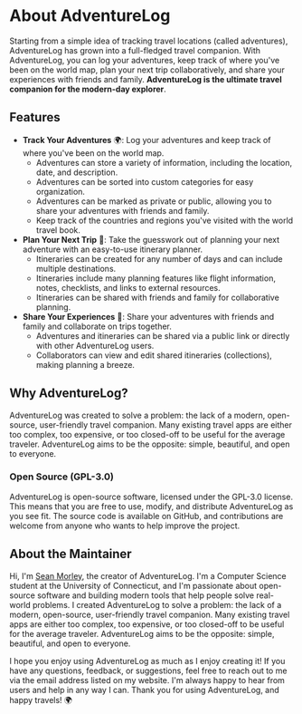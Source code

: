 # About AdventureLog

Starting from a simple idea of tracking travel locations (called adventures), AdventureLog has grown into a full-fledged travel companion. With AdventureLog, you can log your adventures, keep track of where you've been on the world map, plan your next trip collaboratively, and share your experiences with friends and family. **AdventureLog is the ultimate travel companion for the modern-day explorer**.

## Features

- **Track Your Adventures** 🌍: Log your adventures and keep track of where you've been on the world map.
  - Adventures can store a variety of information, including the location, date, and description.
  - Adventures can be sorted into custom categories for easy organization.
  - Adventures can be marked as private or public, allowing you to share your adventures with friends and family.
  - Keep track of the countries and regions you've visited with the world travel book.
- **Plan Your Next Trip** 📃: Take the guesswork out of planning your next adventure with an easy-to-use itinerary planner.
  - Itineraries can be created for any number of days and can include multiple destinations.
  - Itineraries include many planning features like flight information, notes, checklists, and links to external resources.
  - Itineraries can be shared with friends and family for collaborative planning.
- **Share Your Experiences** 📸: Share your adventures with friends and family and collaborate on trips together.
  - Adventures and itineraries can be shared via a public link or directly with other AdventureLog users.
  - Collaborators can view and edit shared itineraries (collections), making planning a breeze.

## Why AdventureLog?

AdventureLog was created to solve a problem: the lack of a modern, open-source, user-friendly travel companion. Many existing travel apps are either too complex, too expensive, or too closed-off to be useful for the average traveler. AdventureLog aims to be the opposite: simple, beautiful, and open to everyone.

### Open Source (GPL-3.0)

AdventureLog is open-source software, licensed under the GPL-3.0 license. This means that you are free to use, modify, and distribute AdventureLog as you see fit. The source code is available on GitHub, and contributions are welcome from anyone who wants to help improve the project.

## About the Maintainer

Hi, I'm [Sean Morley](https://seanmorley.com), the creator of AdventureLog. I'm a Computer Science student at the University of Connecticut, and I'm passionate about open-source software and building modern tools that help people solve real-world problems. I created AdventureLog to solve a problem: the lack of a modern, open-source, user-friendly travel companion. Many existing travel apps are either too complex, too expensive, or too closed-off to be useful for the average traveler. AdventureLog aims to be the opposite: simple, beautiful, and open to everyone.

I hope you enjoy using AdventureLog as much as I enjoy creating it! If you have any questions, feedback, or suggestions, feel free to reach out to me via the email address listed on my website. I'm always happy to hear from users and help in any way I can. Thank you for using AdventureLog, and happy travels! 🌍
